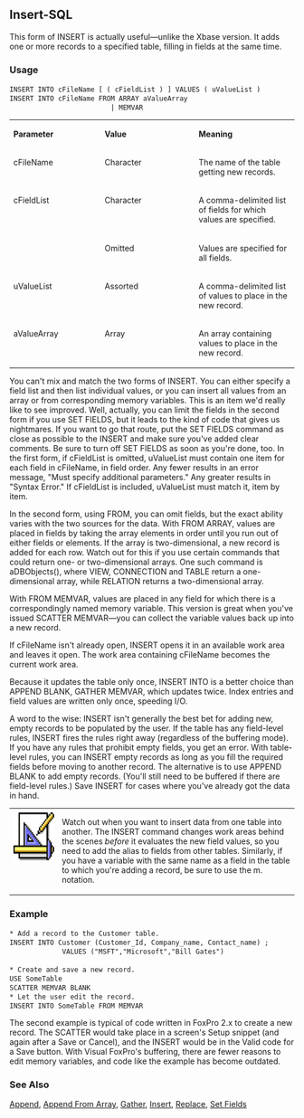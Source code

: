 ## Insert-SQL

This form of INSERT is actually useful&mdash;unlike the Xbase version. It adds one or more records to a specified table, filling in fields at the same time.

### Usage

```foxpro
INSERT INTO cFileName [ ( cFieldList ) ] VALUES ( uValueList )
INSERT INTO cFileName FROM ARRAY aValueArray
                         | MEMVAR
```
<table>
<tr>
  <td width="32%" valign="top">
  <p><b>Parameter</b></p>
  </td>
  <td width=23% valign=top>
  <p><b>Value</b></p>
  </td>
  <td width=45% valign=top>
  <p><b>Meaning</b></p>
  </td>
 </tr>
<tr>
  <td width="32%" valign="top">
  <p>cFileName</p>
  </td>
  <td width=23% valign=top>
  <p>Character</p>
  </td>
  <td width=45% valign=top>
  <p>The name of the table getting new records.</p>
  </td>
 </tr>
<tr>
  <td width=32% rowspan=2 valign=top>
  <p>cFieldList</p>
  </td>
  <td width=23% valign=top>
  <p>Character</p>
  </td>
  <td width=45% valign=top>
  <p>A comma-delimited list of fields for which values are specified.</p>
  </td>
 </tr>
<tr>
  <td width=33% valign=top>
  <p>Omitted</p>
  </td>
  <td width=67% valign=top>
  <p>Values are specified for all fields.</p>
  </td>
 </tr>
<tr>
  <td width="32%" valign="top">
  <p>uValueList</p>
  </td>
  <td width=23% valign=top>
  <p>Assorted</p>
  </td>
  <td width=45% valign=top>
  <p>A comma-delimited list of values to place in the new record.</p>
  </td>
 </tr>
<tr>
  <td width="32%" valign="top">
  <p>aValueArray</p>
  </td>
  <td width=23% valign=top>
  <p>Array</p>
  </td>
  <td width=45% valign=top>
  <p>An array containing values to place in the new record.</p>
  </td>
 </tr>
</table>

You can't mix and match the two forms of INSERT. You can either specify a field list and then list individual values, or you can insert all values from an array or from corresponding memory variables. This is an item we'd really like to see improved. Well, actually, you can limit the fields in the second form if you use SET FIELDS, but it leads to the kind of code that gives us nightmares. If you want to go that route, put the SET FIELDS command as close as possible to the INSERT and make sure you've added clear comments. Be sure to turn off SET FIELDS as soon as you're done, too. In the first form, if cFieldList is omitted, uValueList must contain one item for each field in cFileName, in field order. Any fewer results in an error message, "Must specify additional parameters." Any greater results in "Syntax Error." If cFieldList is included, uValueList must match it, item by item.

In the second form, using FROM, you can omit fields, but the exact ability varies with the two sources for the data. With FROM ARRAY, values are placed in fields by taking the array elements in order until you run out of either fields or elements. If the array is two-dimensional, a new record is added for each row. Watch out for this if you use certain commands that could return one- or two-dimensional arrays. One such command is aDBObjects(), where VIEW, CONNECTION and TABLE return a one-dimensional array, while RELATION returns a two-dimensional array.

With FROM MEMVAR, values are placed in any field for which there is a correspondingly named memory variable. This version is great when you've issued SCATTER MEMVAR&mdash;you can collect the variable values back up into a new record.

If cFileName isn't already open, INSERT opens it in an available work area and leaves it open. The work area containing cFileName becomes the current work area.

Because it updates the table only once, INSERT INTO is a better choice than APPEND BLANK, GATHER MEMVAR, which updates twice. Index entries and field values are written only once, speeding I/O. 

A word to the wise: INSERT isn't generally the best bet for adding new, empty records to be populated by the user. If the table has any field-level rules, INSERT fires the rules right away (regardless of the buffering mode). If you have any rules that prohibit empty fields, you get an error. With table-level rules, you can INSERT empty records as long as you fill the required fields before moving to another record. The alternative is to use APPEND BLANK to add empty records. (You'll still need to be buffered if there are field-level rules.) Save INSERT for cases where you've already got the data in hand.

<table>
<tr>
  <td width="17%" valign="top">
<img width="94" height="93" src="Design.gif">
  </td>
  <td width=83%>
  <p>Watch out when you want to insert data from one table into another. The INSERT command changes work areas behind the scenes <I>before</i> it evaluates the new field values, so you need to add the alias to fields from other tables. Similarly, if you have a variable with the same name as a field in the table to which you're adding a record, be sure to use the m. notation.</p>
  </td>
 </tr>
</table>

### Example

```foxpro
* Add a record to the Customer table.
INSERT INTO Customer (Customer_Id, Company_name, Contact_name) ;
             VALUES ("MSFT","Microsoft","Bill Gates")

* Create and save a new record.
USE SomeTable
SCATTER MEMVAR BLANK
* Let the user edit the record.
INSERT INTO SomeTable FROM MEMVAR
```

The second example is typical of code written in FoxPro 2.x to create a new record. The SCATTER would take place in a screen's Setup snippet (and again after a Save or Cancel), and the INSERT would be in the Valid code for a Save button. With Visual FoxPro's buffering, there are fewer reasons to edit memory variables, and code like the example has become outdated.

### See Also

[Append](s4g309.md), [Append From Array](s4g215.md), [Gather](s4g078.md), [Insert](s4g058.md), [Replace](s4g086.md), [Set Fields](s4g091.md)
